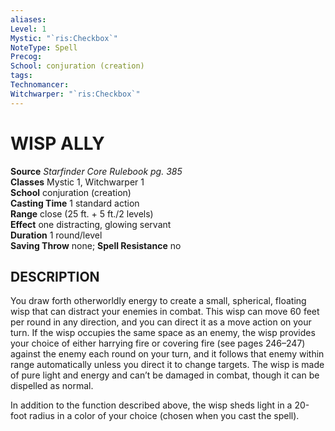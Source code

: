 ```yaml
---
aliases: 
Level: 1
Mystic: "`ris:Checkbox`"
NoteType: Spell
Precog: 
School: conjuration (creation)
tags: 
Technomancer: 
Witchwarper: "`ris:Checkbox`"
---
```

# WISP ALLY

**Source** _Starfinder Core Rulebook pg. 385_  
**Classes** Mystic 1, Witchwarper 1  
**School** conjuration (creation)  
**Casting Time** 1 standard action  
**Range** close (25 ft. + 5 ft./2 levels)  
**Effect** one distracting, glowing servant  
**Duration** 1 round/level  
**Saving Throw** none; **Spell Resistance** no

## DESCRIPTION

You draw forth otherworldly energy to create a small, spherical, floating wisp that can distract your enemies in combat. This wisp can move 60 feet per round in any direction, and you can direct it as a move action on your turn. If the wisp occupies the same space as an enemy, the wisp provides your choice of either harrying fire or covering fire (see pages 246–247) against the enemy each round on your turn, and it follows that enemy within range automatically unless you direct it to change targets. The wisp is made of pure light and energy and can’t be damaged in combat, though it can be dispelled as normal.

In addition to the function described above, the wisp sheds light in a 20-foot radius in a color of your choice (chosen when you cast the spell).